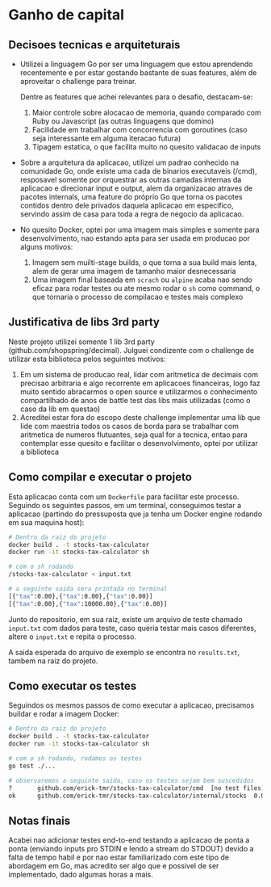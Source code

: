 # Ganho de capital

## Decisoes tecnicas e arquiteturais
- Utilizei a linguagem Go por ser uma linguagem que estou aprendendo recentemente e por estar gostando bastante de suas features, além de aproveitar o challenge para treinar.

  Dentre as features que achei relevantes para o desafio, destacam-se:

    1. Maior controle sobre alocacao de memoria, quando comparado com Ruby ou Javascript (as outras linguagens que domino)
    2. Facilidade em trabalhar com concorrencia com goroutines (caso seja interessante em alguma iteracao futura)
    3. Tipagem estatica, o que facilita muito no quesito validacao de inputs
 - Sobre a arquitetura da aplicacao, utilizei um padrao conhecido na comunidade Go, onde existe uma cada de binarios executaveis (/cmd), resposavel somente por orquestrar as outras camadas internas da aplicacao e direcionar input e output, alem da organizacao atraves de pacotes internals, uma feature do próprio Go que torna os pacotes contidos dentro dele privados daquela aplicacao em especifico, servindo assim de casa para toda a regra de negocio da aplicacao.
 - No quesito Docker, optei por uma imagem mais simples e somente para desenvolvimento, nao estando apta para ser usada em producao por alguns motivos:

    1. Imagem sem muilti-stage builds, o que torna a sua build mais lenta, alem de gerar uma imagem de tamanho maior desnecessaria
    2. Uma imagem final baseada em `scrach` ou `alpine` acaba nao sendo eficaz para rodar testes ou ate mesmo rodar o `sh` como command, o que tornaria o processo de compilacao e testes mais complexo
 
 ## Justificativa de libs 3rd party
 Neste projeto utilizei somente 1 lib 3rd party (github.com/shopspring/decimal).
 Julguei condizente com o challenge de utilizar esta biblioteca pelos seguintes motivos:
  
  1. Em um sistema de producao real, lidar com aritmetica de decimais com precisao arbitraria e algo recorrente em aplicacoes financeiras, logo faz muito sentido abracarmos o open source e utilizarmos o conhecimento compartilhado de anos de battle test das libs mais utilizadas (como o caso da lib em questao)
  2. Acreditei estar fora do escopo deste challenge implementar uma lib que lide com maestria todos os casos de borda para se trabalhar com aritmetica de numeros flutuantes, seja qual for a tecnica, entao para contemplar esse quesito e facilitar o desenvolvimento, optei por utilizar a biblioteca

## Como compilar e executar o projeto
Esta aplicacao conta com um `Dockerfile` para facilitar este processo.
Seguindo os seguintes passos, em um terminal, conseguimos testar a aplicacao (partindo do pressuposta que ja tenha um Docker engine rodando em sua maquina host):
```bash
# Dentro da raiz do projeto
docker build . -t stocks-tax-calculator
docker run -it stocks-tax-calculator sh

# com o sh rodando
/stocks-tax-calculator < input.txt

# a seguinte saida sera printada no terminal
[{"tax":0.00},{"tax":0.00},{"tax":0.00}]
[{"tax":0.00},{"tax":10000.00},{"tax":0.00}]
```
Junto do repositorio, em sua raiz, existe um arquivo de teste chamado `input.txt` com dados para teste, caso queria testar mais casos diferentes, altere o `input.txt` e repita o processo.

A saida esperada do arquivo de exemplo se encontra no `results.txt`, tambem na raiz do projeto. 

## Como executar os testes
Seguindos os mesmos passos de como executar a aplicacao, precisamos buildar e rodar a imagem Docker:
```bash
# Dentro da raiz do projeto
docker build . -t stocks-tax-calculator
docker run -it stocks-tax-calculator sh

# com o sh rodando, rodamos os testes
go test ./...

# observaremos a seguinte saida, caso os testes sejam bem suscedidos
?   	github.com/erick-tmr/stocks-tax-calculator/cmd	[no test files]
ok  	github.com/erick-tmr/stocks-tax-calculator/internal/stocks	0.003s
```

## Notas finais
Acabei nao adicionar testes end-to-end testando a aplicacao de ponta a ponta (enviando inputs pro STDIN e lendo a stream do STDOUT) devido a falta de tempo habil e por nao estar familiarizado com este tipo de abordagem em Go, mas acredito ser algo que e possivel de ser implementado, dado algumas horas a mais.

